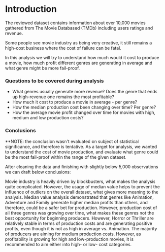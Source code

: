 # Introduction
The reviewed dataset contains information about over 10,000 movies gathered from The Movie Databased (TMDb) including users ratings and revenue.

Some people see movie industry as being very creative, it still remains a high-cost business where the cost of failure can be fatal.

In this analysis we will try to understand how much would it cost to produce a movie, how much profit different genres are generating in average and what genre might be more fail-proof.

### Questions to be covered during analysis
- What genres usually generate more revenue? Does the genre that ends up high-revenue one remains the most profitable?
- How much it cost to produce a movie in average - per genre?
- How the median production cost been changing over time? Per genre?
- How the average movie profit changed over time for movies with high, medium and low production costs?

### Conclusions

**NOTE: the conclusion wasn't evaluated on subject of statistical significance, and therefore is tentative.
As a target for analysis, we wanted to understand the cost of movie production, and evaluate what genre could be the most fail-proof within the range of the given dataset.

After cleaning the data and finishing with slightly below 5,000 observations we can draft below conclusions:

Movie industry is heavily driven by blockbusters, what makes the analysis quite complicated. However, the usage of median value helps to prevent the influence of outliers on the overall dataset, what gives more meaning to the analysis.
Median value analysis demonstrated that genres like Animation, Adventure and Family generate higher median profits than others, and therefore, could be a safer bet for production.
However, production cost of all three genres was growing over time, what makes these genres not the best opportunity for beginning producers. However, Horror or Thriller are relatively stable in terms of production costs and are generating positive profits, even though it is not as high in average vs. Animation.
The majority of producers are aiming for medium production costs. However, as profitability is growing for high and low-production movies, it is recommended to aim either into high- or low- cost categories.
